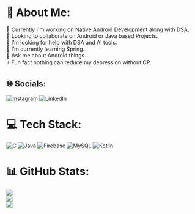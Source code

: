# 💫 About Me:
🔭 Currently I'm working on Native Android Development along with DSA. <br>👯 Looking to collaborate on Android or Java based Projects.<br>🤝 I’m looking for help with DSA and AI tools.<br>🌱 I’m currently learning Spring.<br>💬 Ask me about Android things.<br>⚡ Fun fact nothing can reduce my depression without CP.


## 🌐 Socials:
[![Instagram](https://img.shields.io/badge/Instagram-%23E4405F.svg?logo=Instagram&logoColor=white)](https://instagram.com/rith_2k03) [![LinkedIn](https://img.shields.io/badge/LinkedIn-%230077B5.svg?logo=linkedin&logoColor=white)](https://www.linkedin.com/in/ritanath-malakar-b1180a246/) 

# 💻 Tech Stack:
![C](https://img.shields.io/badge/c-%2300599C.svg?style=for-the-badge&logo=c&logoColor=white) ![Java](https://img.shields.io/badge/java-%23ED8B00.svg?style=for-the-badge&logo=openjdk&logoColor=white) ![Firebase](https://img.shields.io/badge/Firebase-039BE5?style=for-the-badge&logo=Firebase&logoColor=white) ![MySQL](https://img.shields.io/badge/mysql-%2300000f.svg?style=for-the-badge&logo=mysql&logoColor=white) ![Kotlin](https://img.shields.io/badge/kotlin-%237F52FF.svg?style=for-the-badge&logo=kotlin&logoColor=white)
# 📊 GitHub Stats:
![](https://github-readme-stats.vercel.app/api?username=ritanath2k03&theme=dark&hide_border=false&include_all_commits=true&count_private=true)<br/>
![](https://github-readme-streak-stats.herokuapp.com/?user=ritanath2k03&theme=dark&hide_border=false)<br/>
![](https://github-readme-stats.vercel.app/api/top-langs/?username=ritanath2k03&theme=dark&hide_border=false&include_all_commits=true&count_private=true&layout=compact)

<!-- Proudly created with GPRM ( https://gprm.itsvg.in ) -->
